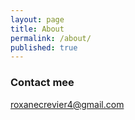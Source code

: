 ```yaml
---
layout: page
title: About
permalink: /about/
published: true
---
```

### Contact mee

[roxanecrevier4@gmail.com](mailto:roxanecrevier4@gmail.com)
